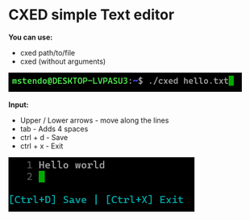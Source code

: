 # CXED simple Text editor

**You can use:**
- cxed path/to/file
- cxed (without arguments)

![Using](https://github.com/MSTendo64/CXED-TextEditor/blob/master/screenshots/Using.png?raw=true)

**Input:**
- Upper / Lower arrows - move along the lines
- tab - Adds 4 spaces
- ctrl + d - Save
- ctrl + x - Exit

![Work](https://github.com/MSTendo64/CXED-TextEditor/blob/master/screenshots/Work.png?raw=true)
